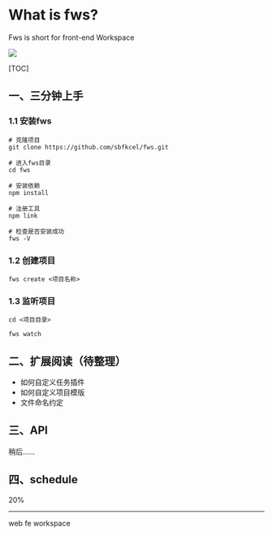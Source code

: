 # What is fws?

Fws is short for front-end Workspace

![](https://img.shields.io/badge/schedule-20%-brightgreen.svg)

[TOC]

## 一、三分钟上手

### 1.1 安装fws
```
# 克隆项目
git clone https://github.com/sbfkcel/fws.git

# 进入fws目录
cd fws

# 安装依赖
npm install

# 注册工具
npm link

# 检查是否安装成功
fws -V
```

### 1.2 创建项目
```
fws create <项目名称>
```

### 1.3 监听项目

```
cd <项目目录>

fws watch
```

## 二、扩展阅读（待整理）
- 如何自定义任务插件
- 如何自定义项目模版
- 文件命名约定

## 三、API
稍后……

## 四、schedule

20%

---

web fe workspace